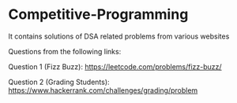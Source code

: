 # Competitive-Programming
It contains solutions of DSA related problems from various websites

Questions from the following links:

Question 1 (Fizz Buzz): https://leetcode.com/problems/fizz-buzz/

Question 2 (Grading Students): https://www.hackerrank.com/challenges/grading/problem
